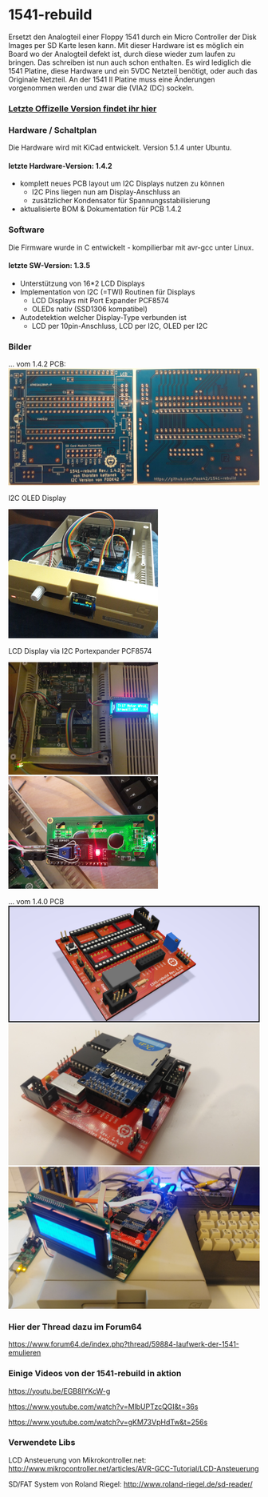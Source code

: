 # 1541-rebuild

Ersetzt den Analogteil einer Floppy 1541 durch ein Micro Controller der Disk Images per SD Karte lesen kann. Mit dieser Hardware ist es möglich ein Board wo der Analogteil defekt ist, durch diese wieder zum laufen zu bringen. Das schreiben ist nun auch schon enthalten. Es wird lediglich die 1541 Platine, diese Hardware und ein 5VDC Netzteil benötigt, oder auch das Originale Netzteil. An der 1541 II Platine muss eine Änderungen vorgenommen werden und zwar die (VIA2 (DC) sockeln.

### [Letzte Offizelle Version findet ihr hier](https://github.com/ThKattanek/1541-rebuild/releases/latest)

### Hardware / Schaltplan
Die Hardware wird mit KiCad entwickelt. Version 5.1.4 unter Ubuntu.

#### letzte Hardware-Version: 1.4.2
- komplett neues PCB layout um I2C Displays nutzen zu können
   - I2C Pins liegen nun am Display-Anschluss an
   - zusätzlicher Kondensator für Spannungsstabilisierung
- aktualisierte BOM & Dokumentation für PCB 1.4.2

### Software
Die Firmware wurde in C entwickelt - kompilierbar mit avr-gcc unter Linux.

#### letzte SW-Version: 1.3.5
- Unterstützung von 16\*2 LCD Displays
- Implementation von I2C (=TWI) Routinen für Displays
   - LCD Displays mit Port Expander PCF8574
   - OLEDs nativ (SSD1306 kompatibel)
- Autodetektion welcher Display-Type verbunden ist
   - LCD per 10pin-Anschluss, LCD per I2C, OLED per I2C

### Bilder
... vom 1.4.2 PCB:
![image5](/doc/fotos/platine_rev_1.4.2/20210911_210521_kl.jpg)

I2C OLED Display

<img src="/doc/fotos/OLED_display/OLED_in_1541-II_Front.jpg" width="300" />

LCD Display via I2C Portexpander PCF8574

<img src="/doc/fotos/platine_rev_1.4.2/20210911_204849_kl.jpg" width="300" />  <img src="/doc/fotos/handwired_rev_1.4.2/I2C_DisplayBack.jpg" width="300" />

... vom 1.4.0 PCB
![image1](/doc/fotos/1541-rebuild_raytraced.png)
![image2](/doc/fotos/platine_rev_1.4.0/IMG_20200430_231529.jpg)
![image3](/doc/fotos/platine_rev_1.4.0/IMG_20200430_232355.jpg) 

### Hier der Thread dazu im Forum64
https://www.forum64.de/index.php?thread/59884-laufwerk-der-1541-emulieren

### Einige Videos von der 1541-rebuild in aktion
https://youtu.be/EGB8lYKcW-g

https://www.youtube.com/watch?v=MlbUPTzcQGI&t=36s

https://www.youtube.com/watch?v=gKM73VpHdTw&t=256s

### Verwendete Libs
LCD Ansteuerung von Mikrokontroller.net: http://www.mikrocontroller.net/articles/AVR-GCC-Tutorial/LCD-Ansteuerung

SD/FAT System von Roland Riegel: http://www.roland-riegel.de/sd-reader/
